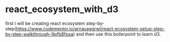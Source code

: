 # react_ecosystem_with_d3
first i will be creating react ecosystem step-by-step(https://www.codementor.io/arnavaggrwl/react-ecosystem-setup-step-by-step-walkthrough-9pfb8fpsa) and then use this boilerpoint to learn d3.
